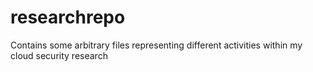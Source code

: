 # researchrepo
Contains some arbitrary files representing different activities within my cloud security research
